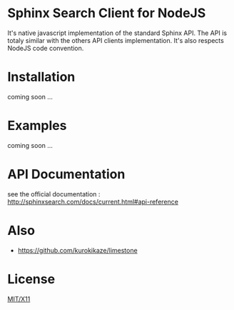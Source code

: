 # Sphinx Search Client for NodeJS

It's native javascript implementation of the standard Sphinx API. The API is totaly similar with the others API clients 
implementation. It's also respects NodeJS code convention.

# Installation

coming soon ...


# Examples

coming soon ...


# API Documentation

see the official documentation : http://sphinxsearch.com/docs/current.html#api-reference

# Also

* https://github.com/kurokikaze/limestone

# License

[MIT/X11](./LICENSE)

